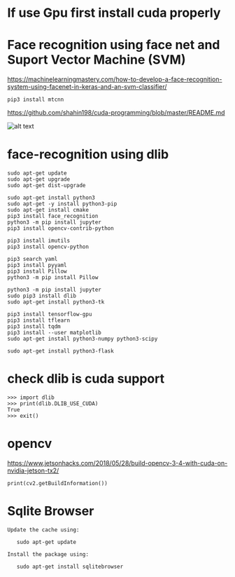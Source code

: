 # If use Gpu first install cuda properly

# Face recognition using face net and Suport Vector Machine (SVM)

https://machinelearningmastery.com/how-to-develop-a-face-recognition-system-using-facenet-in-keras-and-an-svm-classifier/

```
pip3 install mtcnn
```
https://github.com/shahin198/cuda-programming/blob/master/README.md

![alt text](https://github.com/shahin198/face-recognition/blob/master/Screenshot%20from%202018-08-01%2009-50-50.png)
# face-recognition using dlib
```
sudo apt-get update
sudo apt-get upgrade
sudo apt-get dist-upgrade

sudo apt-get install python3
sudo apt-get -y install python3-pip
sudo apt-get install cmake
pip3 install face_recognition
python3 -m pip install jupyter
pip3 install opencv-contrib-python

pip3 install imutils
pip3 install opencv-python 

pip3 search yaml
pip3 install pyyaml
pip3 install Pillow
python3 -m pip install Pillow

python3 -m pip install jupyter
sudo pip3 install dlib
sudo apt-get install python3-tk

pip3 install tensorflow-gpu
pip3 install tflearn
pip3 install tqdm
pip3 install --user matplotlib
sudo apt-get install python3-numpy python3-scipy

sudo apt-get install python3-flask
```
# check dlib is cuda support
```
>>> import dlib
>>> print(dlib.DLIB_USE_CUDA)
True
>>> exit()

```
# opencv
https://www.jetsonhacks.com/2018/05/28/build-opencv-3-4-with-cuda-on-nvidia-jetson-tx2/

```
print(cv2.getBuildInformation())
```
# Sqlite Browser
```
Update the cache using:

   sudo apt-get update

Install the package using:

   sudo apt-get install sqlitebrowser
   
```
